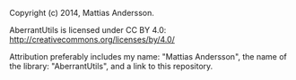 Copyright (c) 2014, Mattias Andersson.

AberrantUtils is licensed under CC BY 4.0:
http://creativecommons.org/licenses/by/4.0/

Attribution preferably includes my name: "Mattias Andersson", the name of the library: "AberrantUtils", and a link to this repository.